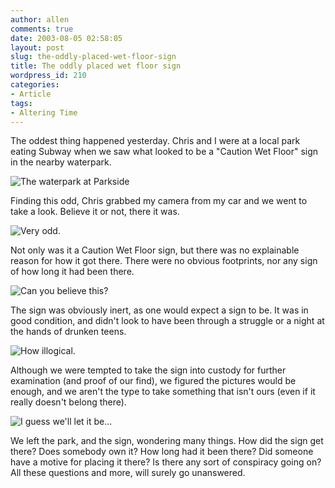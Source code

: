 ```yaml
---
author: allen
comments: true
date: 2003-08-05 02:58:05
layout: post
slug: the-oddly-placed-wet-floor-sign
title: The oddly placed wet floor sign
wordpress_id: 210
categories:
- Article
tags:
- Altering Time
---
```


The oddest thing happened yesterday. Chris and I were at a local park eating Subway when we saw what looked to be a "Caution Wet Floor" sign in the nearby waterpark.

![The waterpark at Parkside](/resources/wetfloor/firstsight.jpg)

Finding this odd, Chris grabbed my camera from my car and we went to take a look. Believe it or not, there it was.

![Very odd.](/resources/wetfloor/odd.jpg)

Not only was it a Caution Wet Floor sign, but there was no explainable reason for how it got there. There were no obvious footprints, nor any sign of how long it had been there.

![Can you believe this?](/resources/wetfloor/lookat.jpg)

The sign was obviously inert, as one would expect a sign to be. It was in good condition, and didn't look to have been through a struggle or a night at the hands of drunken teens.

![How illogical.](/resources/wetfloor/listen.jpg)

Although we were tempted to take the sign into custody for further examination (and proof of our find), we figured the pictures would be enough, and we aren't the type to take something that isn't ours (even if it really doesn't belong there).

![I guess we'll let it be...](/resources/wetfloor/distance.jpg)

We left the park, and the sign, wondering many things. How did the sign get there? Does somebody own it? How long had it been there? Did someone have a motive for placing it there? Is there any sort of conspiracy going on? All these questions and more, will surely go unanswered.
